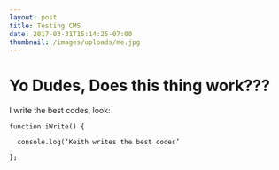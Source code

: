 ```yaml
---
layout: post
title: Testing CMS
date: 2017-03-31T15:14:25-07:00
thumbnail: /images/uploads/me.jpg
---
```


# Yo Dudes, Does this thing work???

I write the best codes, look:

`function iWrite() {`

`  console.log(‘Keith writes the best codes’`

`};`